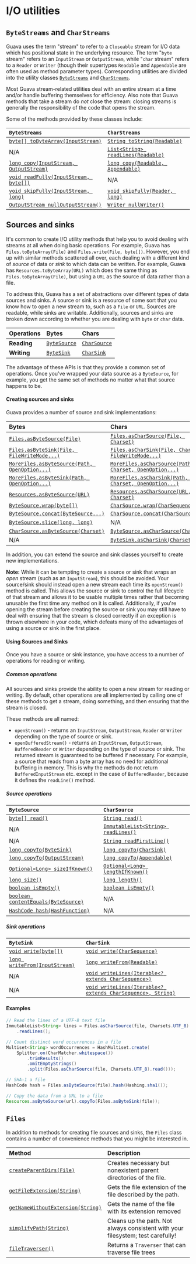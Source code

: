 # I/O utilities

## `ByteStreams` and `CharStreams`

Guava uses the term "stream" to refer to a `Closeable` stream for I/O data which
has positional state in the underlying resource. The term "`byte` stream" refers
to an `InputStream` or `OutputStream`, while "`char` stream" refers to a
`Reader` or `Writer` (though their supertypes `Readable` and `Appendable` are
often used as method parameter types). Corresponding utilities are divided into
the utility classes [`ByteStreams`] and [`CharStreams`].

Most Guava stream-related utilities deal with an entire stream at a time and/or
handle buffering themselves for efficiency. Also note that Guava methods that
take a stream do _not_ close the stream: closing streams is generally the
responsibility of the code that opens the stream.

Some of the methods provided by these classes include:

| **`ByteStreams`**                                   | **`CharStreams`**                      |
| :-------------------------------------------------- | :------------------------------------- |
| [`byte[] toByteArray(InputStream)`][ByteStreams.toByteArray] | [`String toString(Readable)`] |
| N/A                                                 | [`List<String> readLines(Readable)`]   |
| [`long copy(InputStream, OutputStream)`]            | [`long copy(Readable, Appendable)`]    |
| [`void readFully(InputStream, byte[])`][ByteStreams.readFully] | N/A                         |
| [`void skipFully(InputStream, long)`]               | [`void skipFully(Reader, long)`]       |
| [`OutputStream nullOutputStream()`]                 | [`Writer nullWriter()`]                |

## Sources and sinks

It's common to create I/O utility methods that help you to avoid dealing with
streams at all when doing basic operations. For example, Guava has
`Files.toByteArray(File)` and `Files.write(File, byte[])`. However, you end up
with similar methods scattered all over, each dealing with a different kind of
_source_ of data or _sink_ to which data can be written. For example, Guava has
`Resources.toByteArray(URL)` which does the same thing as
`Files.toByteArray(File)`, but using a `URL` as the source of data rather than a
file.

To address this, Guava has a set of abstractions over different types of data
sources and sinks. A source or sink is a resource of some sort that you know how
to open a new stream to, such as a `File` or `URL`. Sources are readable, while
sinks are writable. Additionally, sources and sinks are broken down according to
whether you are dealing with `byte` or `char` data.

**Operations** | **Bytes**      | **Chars**
:------------- | :------------- | :-------------
**Reading**    | [`ByteSource`] | [`CharSource`]
**Writing**    | [`ByteSink`]   | [`CharSink`]

The advantage of these APIs is that they provide a common set of operations.
Once you've wrapped your data source as a `ByteSource`, for example, you get the
same set of methods no matter what that source happens to be.

#### Creating sources and sinks

Guava provides a number of source and sink implementations:

**Bytes**                                       | **Chars**
:---------------------------------------------- | :--------
[`Files.asByteSource(File)`]                    | [`Files.asCharSource(File, Charset)`]
[`Files.asByteSink(File, FileWriteMode...)`]    | [`Files.asCharSink(File, Charset, FileWriteMode...)`]
[`MoreFiles.asByteSource(Path, OpenOption...)`] | [`MoreFiles.asCharSource(Path, Charset, OpenOption...)`]
[`MoreFiles.asByteSink(Path, OpenOption...)`]   | [`MoreFiles.asCharSink(Path, Charset, OpenOption...)`]
[`Resources.asByteSource(URL)`]                 | [`Resources.asCharSource(URL, Charset)`]
[`ByteSource.wrap(byte[])`][ByteSource.wrap]    | [`CharSource.wrap(CharSequence)`]
[`ByteSource.concat(ByteSource...)`]            | [`CharSource.concat(CharSource...)`]
[`ByteSource.slice(long, long)`]                | N/A
[`CharSource.asByteSource(Charset)`]            | [`ByteSource.asCharSource(Charset)`]
N/A                                             | [`ByteSink.asCharSink(Charset)`]

In addition, you can extend the source and sink classes yourself to create new
implementations.

**Note:** While it can be tempting to create a source or sink that wraps an
_open_ stream (such as an `InputStream`), this should be avoided. Your
source/sink should instead open a new stream each time its `openStream()` method
is called. This allows the source or sink to control the full lifecycle of that
stream and allows it to be usable multiple times rather that becoming unusable
the first time any method on it is called. Additionally, if you're opening the
stream before creating the source or sink you may still have to deal with
ensuring that the stream is closed correctly if an exception is thrown elsewhere
in your code, which defeats many of the advantages of using a source or sink in
the first place.

#### Using Sources and Sinks

Once you have a source or sink instance, you have access to a number of
operations for reading or writing.

##### Common operations

All sources and sinks provide the ability to open a new stream for reading or
writing. By default, other operations are all implemented by calling one of
these methods to get a stream, doing something, and then ensuring that the
stream is closed.

These methods are all named:

*   `openStream()` - returns an `InputStream`, `OutputStream`, `Reader` or
    `Writer` depending on the type of source or sink.
*   `openBufferedStream()` - returns an `InputStream`, `OutputStream`,
    `BufferedReader` or `Writer` depending on the type of source or sink. The
    returned stream is guaranteed to be buffered if necessary. For example, a
    source that reads from a byte array has no need for additional buffering in
    memory. This is why the methods do not return `BufferedInputStream` etc.
    except in the case of `BufferedReader`, because it defines the `readLine()`
    method.

##### Source operations

| **`ByteSource`**                          | **`CharSource`**                          |
| :---------------------------------------- | :---------------------------------------- |
| [`byte[] read()`][ByteSource.read]        | [`String read()`]                         |
| N/A                                       | [`ImmutableList<String> readLines()`]     |
| N/A                                       | [`String readFirstLine()`]                |
| [`long copyTo(ByteSink)`]                 | [`long copyTo(CharSink)`]                 |
| [`long copyTo(OutputStream)`]             | [`long copyTo(Appendable)`]               |
| [`Optional<Long> sizeIfKnown()`]          | [`Optional<Long> lengthIfKnown()`]        |
| [`long size()`]                           | [`long length()`]                         |
| [`boolean isEmpty()`][ByteSource.isEmpty] | [`boolean isEmpty()`][CharSource.isEmpty] |
| [`boolean contentEquals(ByteSource)`]     | N/A                                       |
| [`HashCode hash(HashFunction)`]           | N/A                                       |

##### Sink operations

| **`ByteSink`**                         | **`CharSink`**                                                |
| :------------------------------------- | :------------------------------------------------------------ |
| [`void write(byte[])`][ByteSink.write] | [`void write(CharSequence)`]                                  |
| [`long writeFrom(InputStream)`]        | [`long writeFrom(Readable)`]                                  |
| N/A                                    | [`void writeLines(Iterable<? extends CharSequence>)`]         |
| N/A                                    | [`void writeLines(Iterable<? extends CharSequence>, String)`] |

#### Examples

```java
// Read the lines of a UTF-8 text file
ImmutableList<String> lines = Files.asCharSource(file, Charsets.UTF_8)
    .readLines();

// Count distinct word occurrences in a file
Multiset<String> wordOccurrences = HashMultiset.create(
    Splitter.on(CharMatcher.whitespace())
        .trimResults()
        .omitEmptyStrings()
        .split(Files.asCharSource(file, Charsets.UTF_8).read()));

// SHA-1 a file
HashCode hash = Files.asByteSource(file).hash(Hashing.sha1());

// Copy the data from a URL to a file
Resources.asByteSource(url).copyTo(Files.asByteSink(file));
```

## `Files`

In addition to methods for creating file sources and sinks, the `Files` class
contains a number of convenience methods that you might be interested in.

| Method                              | Description                                                       |
| :---------------------------------- | :---------------------------------------------------------------- |
| [`createParentDirs(File)`]          | Creates necessary but nonexistent parent directories of the file. |
| [`getFileExtension(String)`]        | Gets the file extension of the file described by the path.        |
| [`getNameWithoutExtension(String)`] | Gets the name of the file with its extension removed              |
| [`simplifyPath(String)`]            | Cleans up the path. Not always consistent with your filesystem; test carefully! |
| [`fileTraverser()`]                 | Returns a `Traverser` that can traverse file trees                |

[`ByteStreams`]: https://guava.dev/releases/snapshot/api/docs/com/google/common/io/ByteStreams.html
[`CharStreams`]: https://guava.dev/releases/snapshot/api/docs/com/google/common/io/CharStreams.html
[ByteStreams.toByteArray]: https://guava.dev/releases/snapshot/api/docs/com/google/common/io/ByteStreams.html#toByteArray-java.io.InputStream-
[`String toString(Readable)`]: https://guava.dev/releases/snapshot/api/docs/com/google/common/io/CharStreams.html#toString-java.lang.Readable-
[`List<String> readLines(Readable)`]: https://guava.dev/releases/snapshot/api/docs/com/google/common/io/CharStreams.html#readLines-java.lang.Readable-
[`long copy(InputStream, OutputStream)`]: https://guava.dev/releases/snapshot/api/docs/com/google/common/io/ByteStreams.html#copy-java.io.InputStream-java.io.OutputStream-
[`long copy(Readable, Appendable)`]: https://guava.dev/releases/snapshot/api/docs/com/google/common/io/CharStreams.html#copy-java.lang.Readable-java.lang.Appendable-
[ByteStreams.readFully]: https://guava.dev/releases/snapshot/api/docs/com/google/common/io/ByteStreams.html#readFully-java.io.InputStream-byte:A-
[`void skipFully(InputStream, long)`]: https://guava.dev/releases/snapshot/api/docs/com/google/common/io/ByteStreams.html#skipFully-java.io.InputStream-long-
[`void skipFully(Reader, long)`]: https://guava.dev/releases/snapshot/api/docs/com/google/common/io/CharStreams.html#skipFully-java.io.Reader-long-
[`OutputStream nullOutputStream()`]: https://guava.dev/releases/snapshot/api/docs/com/google/common/io/ByteStreams.html#nullOutputStream--
[`Writer nullWriter()`]: https://guava.dev/releases/snapshot/api/docs/com/google/common/io/CharStreams.html#nullWriter--
[`ByteSource`]: https://guava.dev/releases/snapshot/api/docs/com/google/common/io/ByteSource.html
[`CharSource`]: https://guava.dev/releases/snapshot/api/docs/com/google/common/io/CharSource.html
[`ByteSink`]: https://guava.dev/releases/snapshot/api/docs/com/google/common/io/ByteSink.html
[`CharSink`]: https://guava.dev/releases/snapshot/api/docs/com/google/common/io/CharSink.html
[`Files.asByteSource(File)`]: https://guava.dev/releases/snapshot/api/docs/com/google/common/io/Files.html#asByteSource-java.io.File-
[`Files.asCharSource(File, Charset)`]: https://guava.dev/releases/snapshot/api/docs/com/google/common/io/Files.html#asCharSource-java.io.File-java.nio.charset.Charset-
[`MoreFiles.asByteSource(Path, OpenOption...)`]: https://guava.dev/releases/snapshot/api/docs/com/google/common/io/MoreFiles.html#asByteSource-java.nio.file.Path-java.nio.file.OpenOption...-
[`MoreFiles.asCharSource(Path, Charset, OpenOption...)`]: https://guava.dev/releases/snapshot/api/docs/com/google/common/io/MoreFiles.html#asCharSource-java.nio.file.Path-java.nio.charset.Charset-java.nio.file.OpenOption...-
[`Files.asByteSink(File, FileWriteMode...)`]: https://guava.dev/releases/snapshot/api/docs/com/google/common/io/Files.html#asByteSink-java.io.File-com.google.common.io.FileWriteMode...-
[`MoreFiles.asByteSink(Path, OpenOption...)`]: https://guava.dev/releases/snapshot/api/docs/com/google/common/io/MoreFiles.html#asByteSink-java.nio.file.Path-java.nio.file.OpenOption...-
[`Files.asCharSink(File, Charset, FileWriteMode...)`]: https://guava.dev/releases/snapshot/api/docs/com/google/common/io/Files.html#asCharSink-java.io.File-java.nio.charset.Charset-com.google.common.io.FileWriteMode...-
[`MoreFiles.asCharSink(Path, Charset, OpenOption...)`]: https://guava.dev/releases/snapshot/api/docs/com/google/common/io/MoreFiles.html#asCharSink-java.nio.file.Path-java.nio.charset.Charset-java.nio.file.OpenOption...-
[`Resources.asByteSource(URL)`]: https://guava.dev/releases/snapshot/api/docs/com/google/common/io/Resources.html#asByteSource-java.net.URL-
[`Resources.asCharSource(URL, Charset)`]: https://guava.dev/releases/snapshot/api/docs/com/google/common/io/Resources.html#asCharSource-java.net.URL-java.nio.charset.Charset-
[ByteSource.wrap]: https://guava.dev/releases/snapshot/api/docs/com/google/common/io/ByteSource.html#wrap-byte:A-
[`CharSource.wrap(CharSequence)`]: https://guava.dev/releases/snapshot/api/docs/com/google/common/io/CharSource.html#wrap-java.lang.CharSequence-
[`ByteSource.concat(ByteSource...)`]: https://guava.dev/releases/snapshot/api/docs/com/google/common/io/ByteSource.html#concat-com.google.common.io.ByteSource...-
[`CharSource.concat(CharSource...)`]: https://guava.dev/releases/snapshot/api/docs/com/google/common/io/CharSource.html#concat-com.google.common.io.CharSource...-
[`ByteSource.slice(long, long)`]: https://guava.dev/releases/snapshot/api/docs/com/google/common/io/ByteSource.html#slice-long-long-
[`CharSource.asByteSource(Charset)`]: https://guava.dev/releases/snapshot/api/docs/com/google/common/io/CharSource.html#asByteSource-java.nio.charset.Charset-
[`ByteSource.asCharSource(Charset)`]: https://guava.dev/releases/snapshot/api/docs/com/google/common/io/ByteSource.html#asCharSource-java.nio.charset.Charset-
[`ByteSink.asCharSink(Charset)`]: https://guava.dev/releases/snapshot/api/docs/com/google/common/io/ByteSink.html#asCharSink-java.nio.charset.Charset-
[ByteSource.read]: https://guava.dev/releases/snapshot/api/docs/com/google/common/io/ByteSource.html#read--
[`String read()`]: https://guava.dev/releases/snapshot/api/docs/com/google/common/io/CharSource.html#read--
[`ImmutableList<String> readLines()`]: https://guava.dev/releases/snapshot/api/docs/com/google/common/io/CharSource.html#readLines--
[`String readFirstLine()`]: https://guava.dev/releases/snapshot/api/docs/com/google/common/io/CharSource.html#readFirstLine--
[`long copyTo(ByteSink)`]: https://guava.dev/releases/snapshot/api/docs/com/google/common/io/ByteSource.html#copyTo-com.google.common.io.ByteSink-
[`long copyTo(CharSink)`]: https://guava.dev/releases/snapshot/api/docs/com/google/common/io/CharSource.html#copyTo-com.google.common.io.CharSink-
[`long copyTo(OutputStream)`]: https://guava.dev/releases/snapshot/api/docs/com/google/common/io/ByteSource.html#copyTo-java.io.OutputStream-
[`long copyTo(Appendable)`]: https://guava.dev/releases/snapshot/api/docs/com/google/common/io/CharSource.html#copyTo-java.lang.Appendable-
[`Optional<Long> sizeIfKnown()`]: https://guava.dev/releases/snapshot/api/docs/com/google/common/io/ByteSource.html#sizeIfKnown--
[`Optional<Long> lengthIfKnown()`]: https://guava.dev/releases/snapshot/api/docs/com/google/common/io/CharSource.html#lengthIfKnown--
[`long size()`]: https://guava.dev/releases/snapshot/api/docs/com/google/common/io/ByteSource.html#size--
[`long length()`]: https://guava.dev/releases/snapshot/api/docs/com/google/common/io/CharSource.html#length--
[ByteSource.isEmpty]: https://guava.dev/releases/snapshot/api/docs/com/google/common/io/ByteSource.html#isEmpty--
[CharSource.isEmpty]: https://guava.dev/releases/snapshot/api/docs/com/google/common/io/CharSource.html#isEmpty--
[`boolean contentEquals(ByteSource)`]: https://guava.dev/releases/snapshot/api/docs/com/google/common/io/ByteSource.html#contentEquals-com.google.common.io.ByteSource-
[`HashCode hash(HashFunction)`]: https://guava.dev/releases/snapshot/api/docs/com/google/common/io/ByteSource.html#hash-com.google.common.hash.HashFunction-
[ByteSink.write]: https://guava.dev/releases/snapshot/api/docs/com/google/common/io/ByteSink.html#write-byte:A-
[`void write(CharSequence)`]: https://guava.dev/releases/snapshot/api/docs/com/google/common/io/CharSink.html#write-java.lang.CharSequence-
[`long writeFrom(InputStream)`]: https://guava.dev/releases/snapshot/api/docs/com/google/common/io/ByteSink.html#writeFrom-java.io.InputStream-
[`long writeFrom(Readable)`]: https://guava.dev/releases/snapshot/api/docs/com/google/common/io/CharSink.html#writeFrom-java.lang.Readable-
[`void writeLines(Iterable<? extends CharSequence>)`]: https://guava.dev/releases/snapshot/api/docs/com/google/common/io/CharSink.html#writeLines-java.lang.Iterable-
[`void writeLines(Iterable<? extends CharSequence>, String)`]: https://guava.dev/releases/snapshot/api/docs/com/google/common/io/CharSink.html#writeLines-java.lang.Iterable-java.lang.String-
[`createParentDirs(File)`]: https://guava.dev/releases/snapshot/api/docs/com/google/common/io/Files.html#createParentDirs-java.io.File-
[`getFileExtension(String)`]: https://guava.dev/releases/snapshot/api/docs/com/google/common/io/Files.html#getFileExtension-java.lang.String-
[`getNameWithoutExtension(String)`]: https://guava.dev/releases/snapshot/api/docs/com/google/common/io/Files.html#getNameWithoutExtension-java.lang.String-
[`simplifyPath(String)`]: https://guava.dev/releases/snapshot/api/docs/com/google/common/io/Files.html#simplifyPath-java.lang.String-
[`fileTraverser()`]: https://guava.dev/releases/snapshot/api/docs/com/google/common/io/Files.html#fileTraverser--
